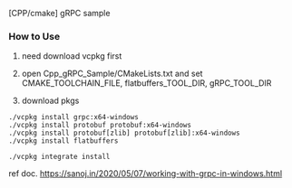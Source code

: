 [CPP/cmake] gRPC sample



### How to Use

1. need download vcpkg first 

2. open Cpp_gRPC_Sample/CMakeLists.txt and set CMAKE_TOOLCHAIN_FILE, flatbuffers_TOOL_DIR, gRPC_TOOL_DIR 

3. download pkgs
```Shell
./vcpkg install grpc:x64-windows
./vcpkg install protobuf protobuf:x64-windows
./vcpkg install protobuf[zlib] protobuf[zlib]:x64-windows
./vcpkg install flatbuffers

./vcpkg integrate install
```








ref doc. https://sanoj.in/2020/05/07/working-with-grpc-in-windows.html

